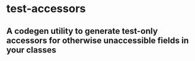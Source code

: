 # test-accessors
## A codegen utility to generate test-only accessors for otherwise unaccessible fields in your classes
